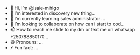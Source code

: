 - 👋 Hi, I’m @isaie-mihigo
- 👀 I’m interested in discovery  new thing...
- 🌱 I’m currently learning sales administrator ...
- 💞️ I’m looking to collaborate on how can i start to cod...
- 📫 How to reach me slide to my dm or text me on whatsapp +250788850170...
- 😄 Pronouns: ...
- ⚡ Fun fact: ...

<!---
isaie-mihigo/isaie-mihigo is a ✨ special ✨ repository because its `README.md` (this file) appears on your GitHub profile.
You can click the Preview link to take a look at your changes.
--->
